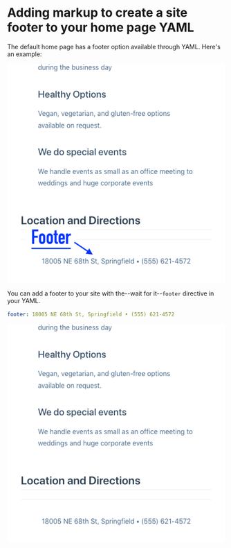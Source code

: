 # Adding markup to create a site footer to your home page YAML

The default home page has a footer option available through YAML. 
Here's an example:

![Screen shot of home page with the footer labeled](./assets/img/default1-footer-labeled.png)

You can add a footer to your site with the--wait for it--`footer` directive in your YAML.

```yaml
footer: 18005 NE 68th St, Springfield • (555) 621-4572
```

![Screen shot of home page with a footer](./assets/img/default1-footer.png)

